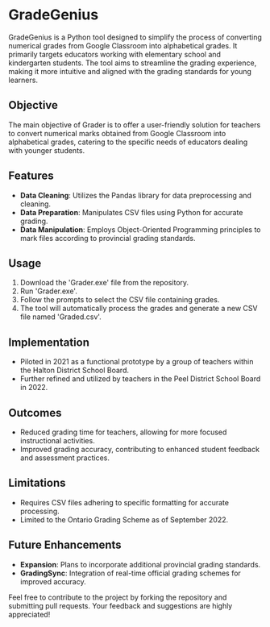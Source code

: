 # GradeGenius

GradeGenius is a Python tool designed to simplify the process of converting numerical grades from Google Classroom into alphabetical grades. It primarily targets educators working with elementary school and kindergarten students. The tool aims to streamline the grading experience, making it more intuitive and aligned with the grading standards for young learners.

## Objective
The main objective of Grader is to offer a user-friendly solution for teachers to convert numerical marks obtained from Google Classroom into alphabetical grades, catering to the specific needs of educators dealing with younger students.

## Features
- **Data Cleaning**: Utilizes the Pandas library for data preprocessing and cleaning.
- **Data Preparation**: Manipulates CSV files using Python for accurate grading.
- **Data Manipulation**: Employs Object-Oriented Programming principles to mark files according to provincial grading standards.

## Usage
1. Download the 'Grader.exe' file from the repository.
2. Run 'Grader.exe'.
3. Follow the prompts to select the CSV file containing grades.
4. The tool will automatically process the grades and generate a new CSV file named 'Graded.csv'.

## Implementation
- Piloted in 2021 as a functional prototype by a group of teachers within the Halton District School Board.
- Further refined and utilized by teachers in the Peel District School Board in 2022.

## Outcomes
- Reduced grading time for teachers, allowing for more focused instructional activities.
- Improved grading accuracy, contributing to enhanced student feedback and assessment practices.

## Limitations
- Requires CSV files adhering to specific formatting for accurate processing.
- Limited to the Ontario Grading Scheme as of September 2022.

## Future Enhancements
- **Expansion**: Plans to incorporate additional provincial grading standards.
- **GradingSync**: Integration of real-time official grading schemes for improved accuracy.

Feel free to contribute to the project by forking the repository and submitting pull requests. Your feedback and suggestions are highly appreciated!
